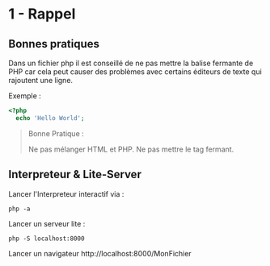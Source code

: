 # 1 - Rappel

## Bonnes pratiques

Dans un fichier php il est conseillé de ne pas mettre la balise fermante de PHP car cela peut causer des problèmes avec certains éditeurs de texte qui rajoutent une ligne.

Exemple :

```PHP
<?php
  echo 'Hello World';
```
> Bonne Pratique :
>
> Ne pas mélanger HTML et PHP. Ne pas mettre le tag fermant.


## Interpreteur & Lite-Server

Lancer l'Interpreteur interactif via :

```
php -a
```

Lancer un serveur lite :

```
php -S localhost:8000
```

Lancer un navigateur http://localhost:8000/MonFichier
